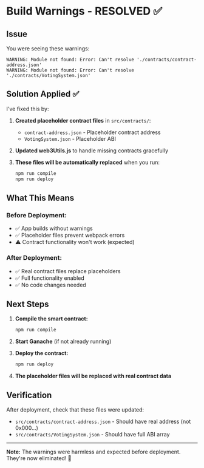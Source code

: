 # Build Warnings - RESOLVED ✅

## Issue
You were seeing these warnings:
```
WARNING: Module not found: Error: Can't resolve './contracts/contract-address.json'
WARNING: Module not found: Error: Can't resolve './contracts/VotingSystem.json'
```

## Solution Applied ✅

I've fixed this by:

1. **Created placeholder contract files** in `src/contracts/`:
   - `contract-address.json` - Placeholder contract address
   - `VotingSystem.json` - Placeholder ABI

2. **Updated web3Utils.js** to handle missing contracts gracefully

3. **These files will be automatically replaced** when you run:
   ```bash
   npm run compile
   npm run deploy
   ```

## What This Means

### Before Deployment:
- ✅ App builds without warnings
- ✅ Placeholder files prevent webpack errors
- ⚠️ Contract functionality won't work (expected)

### After Deployment:
- ✅ Real contract files replace placeholders
- ✅ Full functionality enabled
- ✅ No code changes needed

## Next Steps

1. **Compile the smart contract:**
   ```bash
   npm run compile
   ```

2. **Start Ganache** (if not already running)

3. **Deploy the contract:**
   ```bash
   npm run deploy
   ```

4. **The placeholder files will be replaced with real contract data**

## Verification

After deployment, check that these files were updated:
- `src/contracts/contract-address.json` - Should have real address (not 0x000...)
- `src/contracts/VotingSystem.json` - Should have full ABI array

---

**Note:** The warnings were harmless and expected before deployment. They're now eliminated! 🎉
